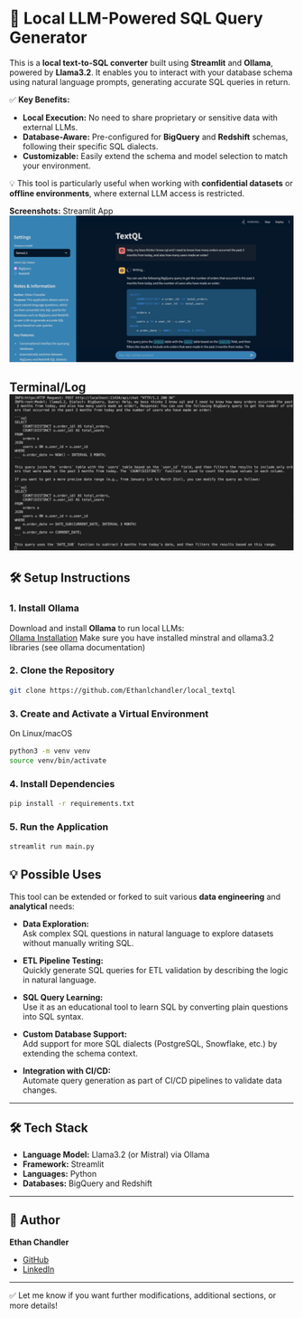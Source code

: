 # 🚀 **Local LLM-Powered SQL Query Generator**
This is a **local text-to-SQL converter** built using **Streamlit** and **Ollama**, powered by **Llama3.2**. It enables you to interact with your database schema using natural language prompts, generating accurate SQL queries in return.  
 
✅ **Key Benefits:**
- **Local Execution:** No need to share proprietary or sensitive data with external LLMs.  
- **Database-Aware:** Pre-configured for **BigQuery** and **Redshift** schemas, following their specific SQL dialects.  
- **Customizable:** Easily extend the schema and model selection to match your environment.  

💡 This tool is particularly useful when working with **confidential datasets** or **offline environments**, where external LLM access is restricted.

**Screenshots:**
Streamlit App
![Streamlit App](images/streamlit_img.png)

Terminal/Log
![Terminal-log](images/terminal_img.png)
---

## 🛠️ **Setup Instructions**

### 1. **Install Ollama**
Download and install **Ollama** to run local LLMs:  
[Ollama Installation](https://ollama.com/download)
Make sure you have installed minstral and ollama3.2 libraries
(see ollama documentation)

### 2. **Clone the Repository**
```bash
git clone https://github.com/Ethanlchandler/local_textql
```

### 3. **Create and Activate a Virtual Environment**
On Linux/macOS
```bash
python3 -m venv venv
source venv/bin/activate
```

### 4. **Install Dependencies**
```bash
pip install -r requirements.txt
```

### 5. **Run the Application**
```bash
streamlit run main.py
```

## 💡 **Possible Uses**
This tool can be extended or forked to suit various **data engineering** and **analytical** needs:

- **Data Exploration:**  
  Ask complex SQL questions in natural language to explore datasets without manually writing SQL.  

- **ETL Pipeline Testing:**  
  Quickly generate SQL queries for ETL validation by describing the logic in natural language.  

- **SQL Query Learning:**  
  Use it as an educational tool to learn SQL by converting plain questions into SQL syntax.  

- **Custom Database Support:**  
  Add support for more SQL dialects (PostgreSQL, Snowflake, etc.) by extending the schema context.  

- **Integration with CI/CD:**  
  Automate query generation as part of CI/CD pipelines to validate data changes.  

---

## 🛠️ **Tech Stack**
- **Language Model:** Llama3.2 (or Mistral) via Ollama  
- **Framework:** Streamlit  
- **Languages:** Python  
- **Databases:** BigQuery and Redshift  

---

## 👤 **Author**
**Ethan Chandler**  
- [GitHub](https://github.com/Ethanlchandler)  
- [LinkedIn](https://www.linkedin.com/in/ethan-chandler)  

---

✅ Let me know if you want further modifications, additional sections, or more details!

